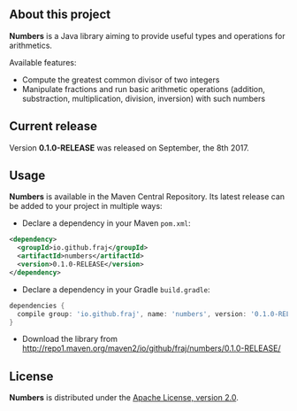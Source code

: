 ## About this project
**Numbers** is a Java library aiming to provide useful types and operations for arithmetics.

Available features:
* Compute the greatest common divisor of two integers
* Manipulate fractions and run basic arithmetic operations (addition, substraction, multiplication, division, inversion) with such numbers

## Current release
Version **0.1.0-RELEASE** was released on September, the 8th 2017.

## Usage
**Numbers** is available in the Maven Central Repository. Its latest release can be added to your project in multiple ways:
* Declare a dependency in your Maven `pom.xml`:
```xml
<dependency>
  <groupId>io.github.fraj</groupId>
  <artifactId>numbers</artifactId>
  <version>0.1.0-RELEASE</version>
</dependency>
```
* Declare a dependency in your Gradle `build.gradle`:
```gradle
dependencies {
  compile group: 'io.github.fraj', name: 'numbers', version: '0.1.0-RELEASE'
}
```
* Download the library from http://repo1.maven.org/maven2/io/github/fraj/numbers/0.1.0-RELEASE/

## License
**Numbers** is distributed under the [Apache License, version 2.0](http://www.apache.org/licenses/LICENSE-2.0.html).
